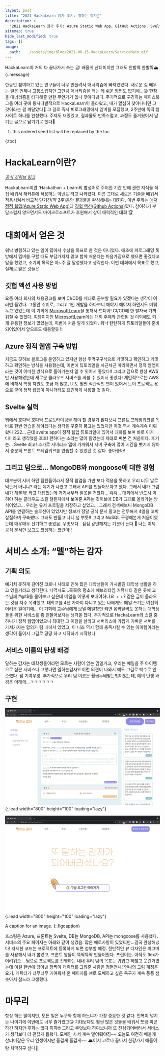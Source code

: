 ```yaml
---
layout: post
title: "2021 HackaLearn 참가 후기: 멜하는 감자🥔"
description: >
  "2021 HackaLearn 참가 후기: Azure Static Web App, GitHub Actions, Svelte, MongoDB로 웹서비스 만들기"
sitemap: true
hide_last_modified: true
tags: []
image:
  path:    /assets/img/blog/2021-08-15-HackaLearn/ServiceMain.gif
---
```




HackaLearn이 거의 다 끝나가서 쓰는 글! 배울게 산더미지만 그래도 한발짝 한발짝🏔
{:.message}

한동안 참여하고 있는 연구들이 너무 안풀려서 매너리즘에 빠져있었다. 새로운 걸 배우는 일은 언제나 고통스럽지만 그만큼 매너리즘을 깨는 데 쉬운 방법도 없기에…😖 한참을 매너리즘을 타파해줄 만한 무언가가 없나 찾아다녔다. 주기적으로 구경하는 페이스북 그룹 여러 곳에 동시다발적으로 HackaLearn이 올라왔고, 내가 열심히 찾아다니던 그것이라는 걸 깨달았다🎉 그 길로 즉시 피로그래밍에서 멤버를 모집했고, 2주만에 뚝딱 웹사이트 하나를 완성했다. 주제도 재밌었고, 결과물도 만족스럽고, 과정도 즐거웠어서 남기는 글으로 남기기로 했다🥰



1. this ordered seed list will be replaced by the toc

{:toc}

# HackaLearn이란? 

[*공식 깃허브 링크*](https://github.com/devrel-kr/HackaLearn?fbclid=IwAR1Ppi_zfEnkK-gBtd_BKl70FBbYlj2WtGulDktikRaPShlp7JvuCy-fhjQ)

HackaLearn이란  ‘Hackathon + Learn의 합성어로 주어진 기간 안에 관련 지식을 직접 배워서 해커톤에 적용하는 이벤트’라고 나와있다. 이름 그대로 새로운 기술을 배워서 적용시켜서 비교적 단기간(약 2주)동안 결과물을 완성해내는 대회다. 이번 주제는 [애저 정적 웹앱(Azure Static Web App)](https://azure.microsoft.com/ko-kr/services/app-service/static/?WT.mc_id=devcloud-33673-juyoo&ocid=AID3035096)과 [깃헙 액션(Github Actions)](https://github.com/features/actions)였다. 참여하기 부담스럽지 않으면서도 마이크로소프트가 후원해서 상이 매력적인 대회 🏆



# 대회에서 얻은 것

워낙 병행하고 있는 일이 많아서 수상을 목표로 한 것은 아니었다. 애초에 피로그래밍 톡방에서 멤버를 구할 때도 부담가지지 않고 함께 배운다는 마음가짐으로 했으면 좋겠다고 말을 했었고, 소기의 목적은 아~주 잘 달성했다고 생각한다. 이번 대회에서 목표로 했고, 실제로 얻은 것들은 



## 깃헙 액션 사용 방법

요즘 여러 회사의 채용공고를 보며 CI/CD를 제대로 공부할 필요가 있겠다는 생각이 여러번 들었다. 그동안 취미로, 그리고 1인 개발을 하다보니 해야지 해야지 하면서도 미뤄두고 있었는데 이 기회에 [MicrosoftLearn](https://docs.microsoft.com/ko-kr/learn/)을 통해서 드디어! CI/CD에 한 발자국 가까워질 수 있었다. 여담이지만 [MicrosoftLearn](https://docs.microsoft.com/ko-kr/learn/)에는 대회 주제와 관련된 것 이외에도 되게 유용한 정보가 많았는데, 이번에 처음 알게 되었다. 워낙 탄탄하게 튜토리얼들이 준비되어있어서 앞으로도 애용할듯 !!



## Azure 정적 웹앱 구축 방법

지금도 깃허브 블로그를 운영하고 있지만 항상 주먹구구식으로 커밋하고 확인하고 커밋하고 확인하는 방식을 사용했는데, 이번에 튜토리얼을 차근차근 따라하면서 정적 웹앱이라는 것이 어떠한 방식으로 돌아가는지 알 수 잇어서 좋았다!! 그리고 덤으로 항상 AWS만 사용해왔는데 새로운 클라우드 서비스를 써볼 수 있어서 좋았다! 개인적으로는 AWS에 비해서 학생 지원도 조금 더 많고, UI도 훨씬 직관적인 면이 있어서 토이 프로젝트 용으로 굳이 정적 웹앱이 아니더라도 요긴하게 사용할 것 같다. 



## Svelte 실력

웹에서 호다닥 호다닥 프로토타이핑을 해야 할 경우가 많다보니 프론트 프레임워크를 똑바로 한번 연습을 해야겠다는 생각을 꾸준히 품고는 있었지만 이것 역시 계속계속 미뤄왔다 222… 근데 svelte app이 정적 웹앱 튜토리얼에 있어서 대회를 보며 바로 이거다!! 라고 생각했음 호호! 편하다는 소리는 많이 들었는데 제대로 써본 건 처음이다. 후기는… Svelte 최고! 추가로 서버리스 앱에 가까워서 서버 구축에 많이 시간을 뺏기지 않아서 충분히 프론트 프레임워크를 연습할 수 있었던 것 같다. 좋아좋아!



## 그리고 덤으로… MongoDB와 mongoose에 대한 경험

대부분이 서버 하던 팀원들이라서 정적 웹앱을 가만 보다 적응을 못하고 우리 너무 날로 먹는거 아니냐? 라는 얘기가 나왔고 그래서 API를 만들어보자고 했다. 그래서 내가 그럼 내가 해볼게! 라고 대답했는데 거기서부터 잘못된 거였다… 흑흑… 대회에서 반드시 익혀야 하는 클라우드 스킬 챌린지에서 보여준 API는 깃허브에 DB가 그대로 올라가는 방식이었고… 우리는 유저 프로필을 저장하고 싶었고… 그래서 검색해보니 MongoDB API를 연결하는 솔루션이 있었지만 정보가 정말 공식 문서 말고는 전무해서 4일을 꼬박 삽질하며 구축했다. 그래도 만들고 나니 넘 뿌듯!! 그리고 NoSQL 구경해본게 처음이었는데 매우매우 신기하고 좋았음. 무엇보다.. 점점 강인해지는 기분이 든다.💪 나는 이제 공식 문서만 보고도 코딩하는 코린이!!



# 서비스 소개: “멜”하는 감자



## 기획 의도

예기치 못하게 길어진 코로나 사태로 인해 많은 대학생들이 가시밭길 대학생 생활을 하고 있을거라고 생각한다. 나역시도…흑흑😢 평소에 에브리타임 커뮤니티 같은 곳에 교수님께 #@!$를 물어보고 싶은데 메일을 어떻게 보내야하나요 ㅜㅜ? 같은 글이 올라오는 것을 자주 목격했고, 대학교를 4년 가까이 다니고 있는 나에게도 메일 쓰기는 여전히 어려운 일이기에… 이 기회에 교수님에게 보낼 메일창만 켜면 옴짝달싹도 못하는 대학생들을 위한 서비스를 좀 만들어보자는 생각을 했다. 추가적으로 HackaLearn의 스킬 중 하나가 정적 웹앱이었으니 최대한 그 이점을 살리고 서버리스에 가깝게 가벼운 서버를 가져가자는 합의가 팀 내에서 있었고, 이 니즈 역시 함께 충족시킬 수 있는 아이템이라는 생각이 들어서 그길로 땅땅 하고 제작하기 시작했다.



## 서비스 이름의 탄생 배경

말하는 감자는 대학생들이라면 모르는 사람이 없는 밈일거고, 우리는 메일을 주 아이템으로 삼은 서비스니 그렇다면 멜하는감자?! 이런 의견이 나와서 얘도 그길로 박수로 인준했다. 넘 기여우엉. 추가적으로 우리 팀 이름은 월급두배받는법이었는데, 얘의 탄생 배경은 아래에…ㅋㅋㅋㅋㅋㅋ



## 구현

![](/assets/img/blog/2021-08-15-HackaLearn/MailPage.png){:.lead width="800" height="100" loading="lazy"}

![](/assets/img/blog/2021-08-15-HackaLearn/LoginPage.png){:.lead width="800" height="100" loading="lazy"}

A caption for an image.
{:.figcaption}

호스팅은 Azure, 프론트는 Svelte, DB는 MongoDB, API는 mongoose를 사용했다. 서비스의 주요 페이지는 아래와 같이 생겼음. 많은 애로사항이 있었찌만…결국 완성해냈다! 자세한 코드는 프로젝트에 등록하게 되면 첨부할 예정. 전반적인 뷰 디자인은 피그마를 사용해서 내가 뽑았고, 프론트 왕들이 뚝딱뚝딱 만들어줬다. 프린이는..아직도 flex가 어려워오… 덤으로 프로젝트를 진행하는 내내 우리 팀의 목표는 귀엽고 하찮고 웃긴거였는데 이걸 한번에 담아낸 깜찍이 캐릭터를 그려준 사람은 정현언니! 언니의 그림 계정은 요기. 캐릭터가 너무너무 기여워서 온 페이지를 얘로 도배하고 싶은 욕구가 계속 퐁퐁 샘솟아서 참느라 고생했다.  



# 마무리

항상 하는 말이지만, 모든 일은 누구와 함께 하느냐가 가장 중요한 것 같다. 인복이 넘치는 나이기에 이번에도 너무 즐거웠고😘 기대보다도 훨씬 많은 것들을 배워서 쪼금 피곤하긴 하지만 후회는 없다 히히🤓 그리고 무엇보다 하다보니까 또 진심되어버려서 서비스가 생각보다 더 괜찮게 뽑혔다. 도메인 사서 계속 열어둬야징~~ 오늘도 여전히 배울게 산더미같은 우리 인생이지만 즐겁게 즐겁게~~ 🏔어서 코로나 끝나서 한강가서 애들이랑 치맥하구 싶다🍗

 

